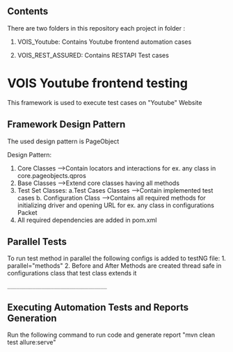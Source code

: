 
## Contents

There are two folders in this repository each project in folder :

1. VOIS_Youtube: Contains Youtube frontend automation cases

2. VOIS_REST_ASSURED: Contains RESTAPI Test cases
# VOIS Youtube frontend testing

This framework is used to execute test cases on "Youtube" Website


## Framework Design Pattern

The used design pattern is PageObject

Design Pattern:
1. Core Classes -->Contain locators and interactions for ex. any class in core.pageobjects.qpros
2. Base Classes -->Extend core classes having all methods 
3. Test Set Classes:
    a.Test Cases Classes -->Contain implemented test cases 
    b. Configuration Class -->Contains all
    required methods for initializing driver and opening URL for ex. any class in configurations Packet
4. All required dependencies are added in pom.xml
## Parallel Tests

To run test method in parallel the following configs is added to testNG file:
    1. parallel="methods"
    2. Before and After Methods are created thread safe in configurations class that test class extends it

    ________________________________

## Executing Automation Tests and Reports Generation

Run the following command to run code and generate report "mvn clean test allure:serve"
